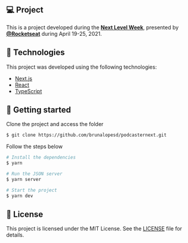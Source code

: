 
## 💻 Project

This is a project developed during the **[Next Level Week](https://nextlevelweek.com/)**, presented by **[@Rocketseat](https://github.com/Rocketseat)** during April 19-25, 2021.


## 🧪 Technologies

This project was developed using the following technologies:

- [Next.js](https://nextjs.org/)
- [React](https://reactjs.org)
- [TypeScript](https://www.typescriptlang.org/)

## 🚀 Getting started

Clone the project and access the folder

```bash
$ git clone https://github.com/brunalopesd/podcasternext.git
```

Follow the steps below
```bash
# Install the dependencies
$ yarn

# Run the JSON server
$ yarn server

# Start the project
$ yarn dev
```


## 📝 License

This project is licensed under the MIT License. See the [LICENSE](LICENSE.md) file for details.